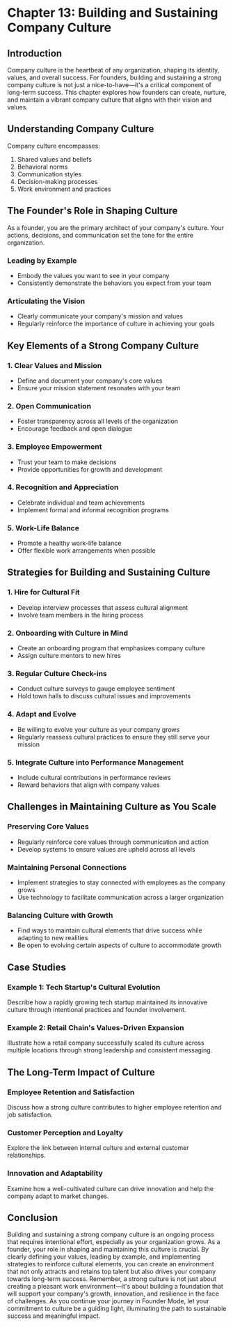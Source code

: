 # Chapter 13: Building and Sustaining Company Culture

## Introduction

Company culture is the heartbeat of any organization, shaping its identity, values, and overall success. For founders, building and sustaining a strong company culture is not just a nice-to-have—it's a critical component of long-term success. This chapter explores how founders can create, nurture, and maintain a vibrant company culture that aligns with their vision and values.

## Understanding Company Culture

Company culture encompasses:

1. Shared values and beliefs
2. Behavioral norms
3. Communication styles
4. Decision-making processes
5. Work environment and practices

## The Founder's Role in Shaping Culture

As a founder, you are the primary architect of your company's culture. Your actions, decisions, and communication set the tone for the entire organization.

### Leading by Example

- Embody the values you want to see in your company
- Consistently demonstrate the behaviors you expect from your team

### Articulating the Vision

- Clearly communicate your company's mission and values
- Regularly reinforce the importance of culture in achieving your goals

## Key Elements of a Strong Company Culture

### 1. Clear Values and Mission

- Define and document your company's core values
- Ensure your mission statement resonates with your team

### 2. Open Communication

- Foster transparency across all levels of the organization
- Encourage feedback and open dialogue

### 3. Employee Empowerment

- Trust your team to make decisions
- Provide opportunities for growth and development

### 4. Recognition and Appreciation

- Celebrate individual and team achievements
- Implement formal and informal recognition programs

### 5. Work-Life Balance

- Promote a healthy work-life balance
- Offer flexible work arrangements when possible

## Strategies for Building and Sustaining Culture

### 1. Hire for Cultural Fit

- Develop interview processes that assess cultural alignment
- Involve team members in the hiring process

### 2. Onboarding with Culture in Mind

- Create an onboarding program that emphasizes company culture
- Assign culture mentors to new hires

### 3. Regular Culture Check-ins

- Conduct culture surveys to gauge employee sentiment
- Hold town halls to discuss cultural issues and improvements

### 4. Adapt and Evolve

- Be willing to evolve your culture as your company grows
- Regularly reassess cultural practices to ensure they still serve your mission

### 5. Integrate Culture into Performance Management

- Include cultural contributions in performance reviews
- Reward behaviors that align with company values

## Challenges in Maintaining Culture as You Scale

### Preserving Core Values

- Regularly reinforce core values through communication and action
- Develop systems to ensure values are upheld across all levels

### Maintaining Personal Connections

- Implement strategies to stay connected with employees as the company grows
- Use technology to facilitate communication across a larger organization

### Balancing Culture with Growth

- Find ways to maintain cultural elements that drive success while adapting to new realities
- Be open to evolving certain aspects of culture to accommodate growth

## Case Studies

### Example 1: Tech Startup's Cultural Evolution

Describe how a rapidly growing tech startup maintained its innovative culture through intentional practices and founder involvement.

### Example 2: Retail Chain's Values-Driven Expansion

Illustrate how a retail company successfully scaled its culture across multiple locations through strong leadership and consistent messaging.

## The Long-Term Impact of Culture

### Employee Retention and Satisfaction

Discuss how a strong culture contributes to higher employee retention and job satisfaction.

### Customer Perception and Loyalty

Explore the link between internal culture and external customer relationships.

### Innovation and Adaptability

Examine how a well-cultivated culture can drive innovation and help the company adapt to market changes.

## Conclusion

Building and sustaining a strong company culture is an ongoing process that requires intentional effort, especially as your organization grows. As a founder, your role in shaping and maintaining this culture is crucial. By clearly defining your values, leading by example, and implementing strategies to reinforce cultural elements, you can create an environment that not only attracts and retains top talent but also drives your company towards long-term success. Remember, a strong culture is not just about creating a pleasant work environment—it's about building a foundation that will support your company's growth, innovation, and resilience in the face of challenges. As you continue your journey in Founder Mode, let your commitment to culture be a guiding light, illuminating the path to sustainable success and meaningful impact.
